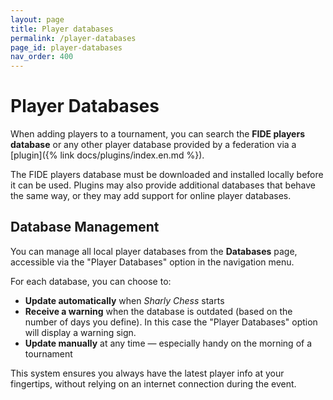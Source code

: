 ```yaml
---
layout: page
title: Player databases
permalink: /player-databases
page_id: player-databases
nav_order: 400
---
```


# Player Databases

When adding players to a tournament, you can search the **FIDE players database** or any other player database provided by a federation via a [plugin]({% link docs/plugins/index.en.md %}).

The FIDE players database must be downloaded and installed locally before it can be used. Plugins may also provide additional databases that behave the same way, or they may add support for online player databases.

## Database Management

You can manage all local player databases from the **Databases** page, accessible via the "Player Databases" option in the navigation menu.

For each database, you can choose to:
- **Update automatically** when _Sharly Chess_ starts
- **Receive a warning** when the database is outdated (based on the number of days you define).  In this case the "Player Databases" option will display a warning sign.
- **Update manually** at any time — especially handy on the morning of a tournament

This system ensures you always have the latest player info at your fingertips, without relying on an internet connection during the event.
